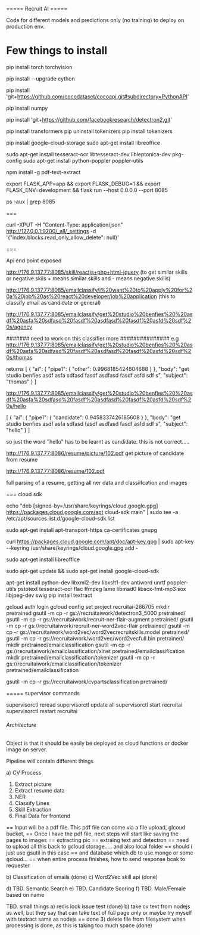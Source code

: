 ===== Recruit AI =====

Code for different models and predictions only (no training) to deploy on production env.



Few things to install
================================

pip install torch torchvision


pip install --upgrade cython

pip install 'git+https://github.com/cocodataset/cocoapi.git#subdirectory=PythonAPI'

pip install numpy

pip install 'git+https://github.com/facebookresearch/detectron2.git'

pip install transformers
pip uninstall tokenizers
pip install  tokenizers

pip install google-cloud-storage
sudo apt-get install libreoffice

sudo apt-get install tesseract-ocr libtesseract-dev libleptonica-dev pkg-config
sudo apt-get install python-poppler poppler-utils

npm install -g pdf-text-extract

export FLASK_APP=app && export FLASK_DEBUG=1 && export FLASK_ENV=development && flask run --host 0.0.0.0 --port 8085

 ps -aux | grep 8085

 ===

 curl -XPUT -H "Content-Type: application/json" http://127.0.0.1:9200/_all/_settings -d '{"index.blocks.read_only_allow_delete": null}'

===

Api end point exposed 

http://176.9.137.77:8085/skill/reactjs+php+html-jquery
(to get similar skills or negative skils + means similar skills and - means negative skills)


http://176.9.137.77:8085/emailclassify/i%20want%20to%20apply%20for%20a%20job%20as%20react%20developer/job%20application
(this to classify email as candidate or general)

http://176.9.137.77:8085/emailclassify/get%20studio%20benfies%20%20asdf%20asfa%20sdfasd%20fasdf%20asdfasd%20fasdf%20asfd%20sdf%20s/agency

####### need to work on this classifier more ###############
e.g
http://176.9.137.77:8085/emailclassify/get%20studio%20benfies%20%20asdf%20asfa%20sdfasd%20fasdf%20asdfasd%20fasdf%20asfd%20sdf%20s/thomas

returns
[
  {
    "ai": {
      "pipe1": {
        "other": 0.9968185424804688
      }
    }, 
    "body": "get studio benfies  asdf asfa sdfasd fasdf asdfasd fasdf asfd sdf s", 
    "subject": "thomas"
  }
]


http://176.9.137.77:8085/emailclassify/get%20studio%20benfies%20%20asdf%20asfa%20sdfasd%20fasdf%20asdfasd%20fasdf%20asfd%20sdf%20s/hello

[
  {
    "ai": {
      "pipe1": {
        "candidate": 0.9458337426185608
      }
    }, 
    "body": "get studio benfies  asdf asfa sdfasd fasdf asdfasd fasdf asfd sdf s", 
    "subject": "hello"
  }
]

so just the word "hello" has to be learnt as candidate. this is not correct.....




http://176.9.137.77:8086/resume/picture/102.pdf
get picture of candidate from resume


http://176.9.137.77:8086/resume/102.pdf

full parsing of a resume, getting all ner data and classiifcation and images

=== 
cloud sdk

echo "deb [signed-by=/usr/share/keyrings/cloud.google.gpg] https://packages.cloud.google.com/apt cloud-sdk main" | sudo tee -a /etc/apt/sources.list.d/google-cloud-sdk.list

sudo apt-get install apt-transport-https ca-certificates gnupg

curl https://packages.cloud.google.com/apt/doc/apt-key.gpg | sudo apt-key --keyring /usr/share/keyrings/cloud.google.gpg add -


sudo apt-get install libreoffice

sudo apt-get update && sudo apt-get install google-cloud-sdk

apt-get install python-dev libxml2-dev libxslt1-dev antiword unrtf poppler-utils pstotext tesseract-ocr flac ffmpeg lame libmad0 libsox-fmt-mp3 sox libjpeg-dev swig
pip install textract


gcloud auth login
gcloud config set project recruitai-266705
mkdir pretrained
gsutil -m cp -r gs://recruitaiwork/detectron3_5000 pretrained/ 
gsutil -m cp -r gs://recruitaiwork/recruit-ner-flair-augment pretrained/
gsutil -m cp -r gs://recruitaiwork/recruit-ner-word2vec-flair pretrained/
gsutil -m cp -r gs://recruitaiwork/word2vec/word2vecrecruitskills.model	 pretrained/
gsutil -m cp -r gs://recruitaiwork/word2vec/word2vecfull.bin pretrained/
mkdir pretrained/emailclassification
gsutil -m cp -r gs://recruitaiwork/emailclassification/xlnet pretrained/emailclassification
mkdir pretrained/emailclassification/tokenizer
gsutil -m cp -r gs://recruitaiwork/emailclassification/tokenizer pretrained/emailclassification

gsutil -m cp -r gs://recruitaiwork/cvpartsclassification pretrained/


=====
supervisor commands

supervisorctl reread
supervisorctl update all
supervisorctl start recruitai
supervisorctl restart recruitai


###### Architecture ######

Object is that it should be easily be deployed as cloud functions or docker image on server.

Pipeline will contain different things

a) CV Process
   1. Extract picture
   2. Extract resume data
   3. NER
   4. Classify Lines
   5. Skill Extraction
   6. Final Data for frontend


   == Input will be a pdf file. This pdf file can come via a file upload, glcoud bucket,
   == Once i have the pdf file, next steps will start like saving the pages to images
   == extracting pic
   == extraing text and detectron
   == need to upload all this back to gcloud storage..... and also local folder
   == should i just use gsutil in this case
   == and database which db to use.mongo or some gcloud...
   == when entire process finishes, how to send response bcak to requester

b) Classification of emails (done)
c) Word2Vec skill api (done)

d) TBD. Semantic Search
e) TBD. Candidate Scoring
f) TBD. Male/Female based on name





TBD. small things
a) redis lock issue test (done)
b) take cv text from nodejs as well, but they say that can take text of full page only
or maybe try myself with textract same as nodejs
== done
3) delete file from filesystem when processing is done, as this is taking too much space (done)
